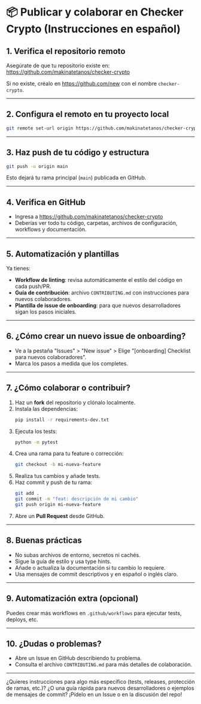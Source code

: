 # 📦 Publicar y colaborar en Checker Crypto (Instrucciones en español)

## 1. Verifica el repositorio remoto
Asegúrate de que tu repositorio existe en:
https://github.com/makinatetanos/checker-crypto

Si no existe, créalo en https://github.com/new con el nombre `checker-crypto`.

---

## 2. Configura el remoto en tu proyecto local
```bash
git remote set-url origin https://github.com/makinatetanos/checker-crypto.git
```

---

## 3. Haz push de tu código y estructura
```bash
git push -u origin main
```
Esto dejará tu rama principal (`main`) publicada en GitHub.

---

## 4. Verifica en GitHub
- Ingresa a https://github.com/makinatetanos/checker-crypto
- Deberías ver todo tu código, carpetas, archivos de configuración, workflows y documentación.

---

## 5. Automatización y plantillas
Ya tienes:
- **Workflow de linting**: revisa automáticamente el estilo del código en cada push/PR.
- **Guía de contribución**: archivo `CONTRIBUTING.md` con instrucciones para nuevos colaboradores.
- **Plantilla de issue de onboarding**: para que nuevos desarrolladores sigan los pasos iniciales.

---

## 6. ¿Cómo crear un nuevo issue de onboarding?
- Ve a la pestaña "Issues" > "New issue" > Elige "[onboarding] Checklist para nuevos colaboradores".
- Marca los pasos a medida que los completes.

---

## 7. ¿Cómo colaborar o contribuir?
1. Haz un **fork** del repositorio y clónalo localmente.
2. Instala las dependencias:
   ```bash
   pip install -r requirements-dev.txt
   ```
3. Ejecuta los tests:
   ```bash
   python -m pytest
   ```
4. Crea una rama para tu feature o corrección:
   ```bash
   git checkout -b mi-nueva-feature
   ```
5. Realiza tus cambios y añade tests.
6. Haz commit y push de tu rama:
   ```bash
   git add .
   git commit -m "feat: descripción de mi cambio"
   git push origin mi-nueva-feature
   ```
7. Abre un **Pull Request** desde GitHub.

---

## 8. Buenas prácticas
- No subas archivos de entorno, secretos ni cachés.
- Sigue la guía de estilo y usa type hints.
- Añade o actualiza la documentación si tu cambio lo requiere.
- Usa mensajes de commit descriptivos y en español o inglés claro.

---

## 9. Automatización extra (opcional)
Puedes crear más workflows en `.github/workflows` para ejecutar tests, deploys, etc.

---

## 10. ¿Dudas o problemas?
- Abre un Issue en GitHub describiendo tu problema.
- Consulta el archivo `CONTRIBUTING.md` para más detalles de colaboración.

---

¿Quieres instrucciones para algo más específico (tests, releases, protección de ramas, etc.)? ¿O una guía rápida para nuevos desarrolladores o ejemplos de mensajes de commit? ¡Pídelo en un Issue o en la discusión del repo!

